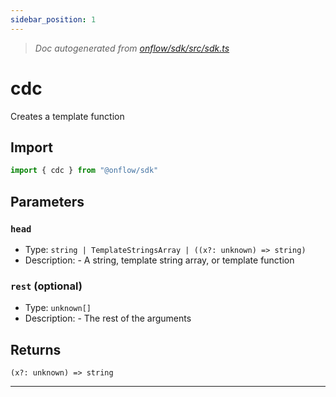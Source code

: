 ```yaml
---
sidebar_position: 1
---
```


> _Doc autogenerated from [onflow/sdk/src/sdk.ts](https://github.com/onflow/fcl-js/tree/master/packages/sdk/src/sdk.ts)_

# cdc

Creates a template function

## Import

```typescript
import { cdc } from "@onflow/sdk"
```


## Parameters

### `head` 
- Type: `string | TemplateStringsArray | ((x?: unknown) => string)`
- Description: - A string, template string array, or template function


### `rest` (optional)
- Type: `unknown[]`
- Description: - The rest of the arguments



## Returns

`(x?: unknown) => string`


---